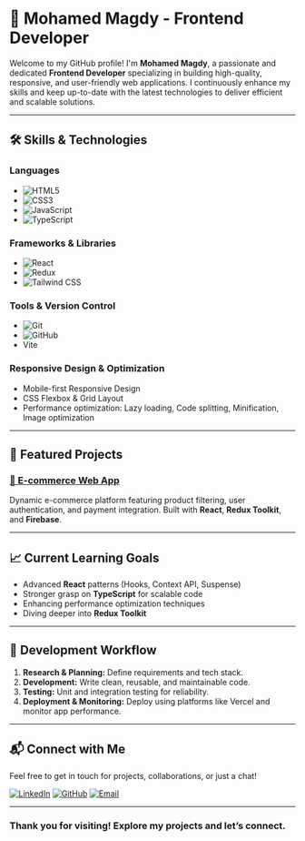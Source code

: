 # 🌟 Mohamed Magdy - Frontend Developer

Welcome to my GitHub profile! I'm **Mohamed Magdy**, a passionate and dedicated **Frontend Developer** specializing in building high-quality, responsive, and user-friendly web applications. I continuously enhance my skills and keep up-to-date with the latest technologies to deliver efficient and scalable solutions.

---

## 🛠️ Skills & Technologies

### **Languages**
- ![HTML5](https://img.shields.io/badge/HTML5-E34F26?style=flat-square&logo=html5&logoColor=white)
- ![CSS3](https://img.shields.io/badge/CSS3-1572B6?style=flat-square&logo=css3&logoColor=white)
- ![JavaScript](https://img.shields.io/badge/JavaScript-F7DF1E?style=flat-square&logo=javascript&logoColor=black)
- ![TypeScript](https://img.shields.io/badge/TypeScript-3178C6?style=flat-square&logo=typescript&logoColor=white)

### **Frameworks & Libraries**
- ![React](https://img.shields.io/badge/React-61DAFB?style=flat-square&logo=react&logoColor=black)
- ![Redux](https://img.shields.io/badge/Redux-764ABC?style=flat-square&logo=redux&logoColor=white)
- ![Tailwind CSS](https://img.shields.io/badge/Tailwind_CSS-06B6D4?style=flat-square&logo=tailwind-css&logoColor=white)


### **Tools & Version Control**
- ![Git](https://img.shields.io/badge/Git-F05032?style=flat-square&logo=git&logoColor=white)
- ![GitHub](https://img.shields.io/badge/GitHub-181717?style=flat-square&logo=github&logoColor=white)
- Vite


### **Responsive Design & Optimization**
- Mobile-first Responsive Design
- CSS Flexbox & Grid Layout
- Performance optimization: Lazy loading, Code splitting, Minification, Image optimization

---

## 🚀 Featured Projects

### [🛒 E-commerce Web App](https://github.com/mohamedmagdy-dev/Nest-Ecommerce)
Dynamic e-commerce platform featuring product filtering, user authentication, and payment integration. Built with **React**, **Redux Toolkit**, and **Firebase**.



---

## 📈 Current Learning Goals

- Advanced **React** patterns (Hooks, Context API, Suspense)
- Stronger grasp on **TypeScript** for scalable code
- Enhancing performance optimization techniques
- Diving deeper into **Redux Toolkit** 

---

## 🎨 Development Workflow

1. **Research & Planning:** Define requirements and tech stack.
3. **Development:** Write clean, reusable, and maintainable code.
4. **Testing:** Unit and integration testing for reliability.
5. **Deployment & Monitoring:** Deploy using platforms like Vercel and monitor app performance.

---


## 📬 Connect with Me

Feel free to get in touch for projects, collaborations, or just a chat!

[![LinkedIn](https://img.shields.io/badge/LinkedIn-0077B5?style=flat-square&logo=linkedin&logoColor=white)](https://www.linkedin.com/in/mohamedmagdy-dev/) 
[![GitHub](https://img.shields.io/badge/GitHub-181717?style=flat-square&logo=github&logoColor=white)](https://github.com/mohamedmagdy-dev) 
[![Email](https://img.shields.io/badge/Email-D14836?style=flat-square&logo=gmail&logoColor=white)](mailto:mohamedmagdyelsayed7@gmail.com)

---

### Thank you for visiting! Explore my projects and let’s connect.
